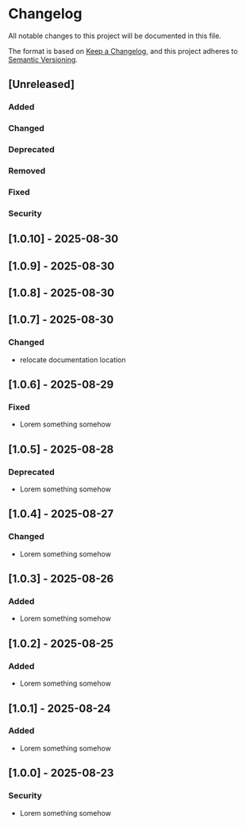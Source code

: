 # Changelog

All notable changes to this project will be documented in this file.

The format is based on [Keep a Changelog](https://keepachangelog.com/en/1.0.0/),
and this project adheres to [Semantic Versioning](https://semver.org/spec/v2.0.0.html).

## [Unreleased]

### Added

### Changed

### Deprecated

### Removed

### Fixed

### Security

## [1.0.10] - 2025-08-30

## [1.0.9] - 2025-08-30

## [1.0.8] - 2025-08-30

## [1.0.7] - 2025-08-30

### Changed

- relocate documentation location

## [1.0.6] - 2025-08-29

### Fixed

- Lorem something somehow

## [1.0.5] - 2025-08-28

### Deprecated

- Lorem something somehow

## [1.0.4] - 2025-08-27

### Changed

- Lorem something somehow

## [1.0.3] - 2025-08-26

### Added

- Lorem something somehow

## [1.0.2] - 2025-08-25

### Added

- Lorem something somehow

## [1.0.1] - 2025-08-24

### Added

- Lorem something somehow

## [1.0.0] - 2025-08-23

### Security

- Lorem something somehow
